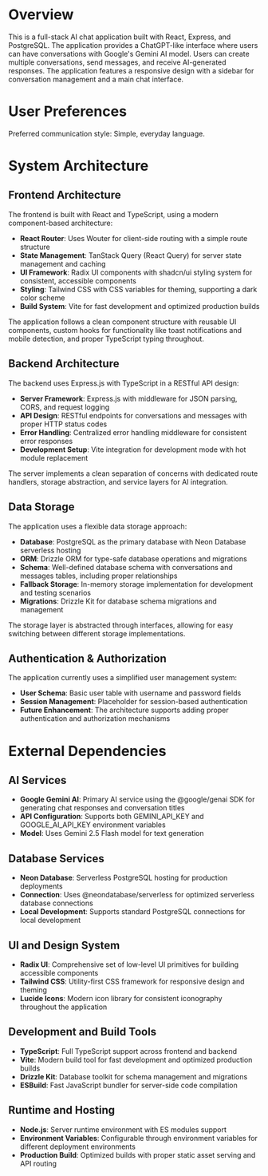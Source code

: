 # Overview

This is a full-stack AI chat application built with React, Express, and PostgreSQL. The application provides a ChatGPT-like interface where users can have conversations with Google's Gemini AI model. Users can create multiple conversations, send messages, and receive AI-generated responses. The application features a responsive design with a sidebar for conversation management and a main chat interface.

# User Preferences

Preferred communication style: Simple, everyday language.

# System Architecture

## Frontend Architecture
The frontend is built with React and TypeScript, using a modern component-based architecture:

- **React Router**: Uses Wouter for client-side routing with a simple route structure
- **State Management**: TanStack Query (React Query) for server state management and caching
- **UI Framework**: Radix UI components with shadcn/ui styling system for consistent, accessible components
- **Styling**: Tailwind CSS with CSS variables for theming, supporting a dark color scheme
- **Build System**: Vite for fast development and optimized production builds

The application follows a clean component structure with reusable UI components, custom hooks for functionality like toast notifications and mobile detection, and proper TypeScript typing throughout.

## Backend Architecture
The backend uses Express.js with TypeScript in a RESTful API design:

- **Server Framework**: Express.js with middleware for JSON parsing, CORS, and request logging
- **API Design**: RESTful endpoints for conversations and messages with proper HTTP status codes
- **Error Handling**: Centralized error handling middleware for consistent error responses
- **Development Setup**: Vite integration for development mode with hot module replacement

The server implements a clean separation of concerns with dedicated route handlers, storage abstraction, and service layers for AI integration.

## Data Storage
The application uses a flexible data storage approach:

- **Database**: PostgreSQL as the primary database with Neon Database serverless hosting
- **ORM**: Drizzle ORM for type-safe database operations and migrations
- **Schema**: Well-defined database schema with conversations and messages tables, including proper relationships
- **Fallback Storage**: In-memory storage implementation for development and testing scenarios
- **Migrations**: Drizzle Kit for database schema migrations and management

The storage layer is abstracted through interfaces, allowing for easy switching between different storage implementations.

## Authentication & Authorization
The application currently uses a simplified user management system:

- **User Schema**: Basic user table with username and password fields
- **Session Management**: Placeholder for session-based authentication
- **Future Enhancement**: The architecture supports adding proper authentication and authorization mechanisms

# External Dependencies

## AI Services
- **Google Gemini AI**: Primary AI service using the @google/genai SDK for generating chat responses and conversation titles
- **API Configuration**: Supports both GEMINI_API_KEY and GOOGLE_AI_API_KEY environment variables
- **Model**: Uses Gemini 2.5 Flash model for text generation

## Database Services
- **Neon Database**: Serverless PostgreSQL hosting for production deployments
- **Connection**: Uses @neondatabase/serverless for optimized serverless database connections
- **Local Development**: Supports standard PostgreSQL connections for local development

## UI and Design System
- **Radix UI**: Comprehensive set of low-level UI primitives for building accessible components
- **Tailwind CSS**: Utility-first CSS framework for responsive design and theming
- **Lucide Icons**: Modern icon library for consistent iconography throughout the application

## Development and Build Tools
- **TypeScript**: Full TypeScript support across frontend and backend
- **Vite**: Modern build tool for fast development and optimized production builds
- **Drizzle Kit**: Database toolkit for schema management and migrations
- **ESBuild**: Fast JavaScript bundler for server-side code compilation

## Runtime and Hosting
- **Node.js**: Server runtime environment with ES modules support
- **Environment Variables**: Configurable through environment variables for different deployment environments
- **Production Build**: Optimized builds with proper static asset serving and API routing